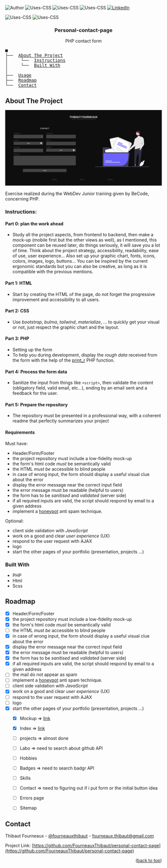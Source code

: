 <!-- PROJECT SHIELDS -->

![Author](https://img.shields.io/badge/Author-FourneauxThibaut-important?style=for-the-badge)
![Uses-CSS](https://img.shields.io/badge/USES-PHP-important?style=for-the-badge)
![Uses-CSS](https://img.shields.io/badge/AND-PHPMailer-important?style=for-the-badge)
![Uses-CSS](https://img.shields.io/badge/USES-SCSS-important?style=for-the-badge)
[![LinkedIn](https://img.shields.io/badge/Linkedin-gray?style=for-the-badge&logo=linkedin)](https://www.linkedin.com/in/fourneaux-thibaut/)

![Uses-CSS](https://img.shields.io/badge/TYPE-consolidation-brown?style=for-the-badge)
![Uses-CSS](https://img.shields.io/badge/Where-Becode-brown?style=for-the-badge)

<h3 align="center">Personal-contact-page</h3>

  <p align="center">
    PHP contact form
  </p>
</div>


<!-- TABLE OF CONTENTS -->
<pre>
■
├──  <a href="#about-the-project">About The Project</a>
│     └──  <a href="#instructions">Instructions</a>
│     └──  <a href="#built-with">Built With</a>
│
├──  <a href="#usage">Usage</a>
├──  <a href="#roadmap">Roadmap</a>
└──  <a href="#contact">Contact</a>
</pre>


<!-- ABOUT THE PROJECT -->
## About The Project

[![Personal-contact-page](./assets/storage/Screenshot%202021-11-17%20at%2014-50-43%20Document.png)](https://personal-contact-page.thibaut-fourneaux.be/)

Exercise realized during the WebDev Junior training given by BeCode, concerning PHP.

### Instructions:

#### Part 0: plan the work ahead

- Study all the project aspects, from frontend to backend, then make a mock-up (mobile first but the other views as well), as I mentioned, this component can be reused later, do things seriously, it will save you a lot of time.
Think about the project strategy, accessibility, readability, ease of use, user experience...
Also set up your graphic chart, fonts, icons, colors, images, logo, buttons...
You can be inspired by the current ergonomic standards but you can also be creative, as long as it is compatible with the previous mentions.

#### Part 1: HTML

- Start by creating the HTML of the page, do not forget the progressive improvement and accessibility to all users.

#### Part 2: CSS

- Use *bootstrap*, *bulma*, *tailwind*, *materialize*, ... to quickly get your visual or not, just respect the graphic chart and the layout.

#### Part 3: PHP

- Setting up the form
- To help you during development, display the *rough data* received from the form
with the help of the [print_r](http://php.net/manual/en/function.print-r.php) PHP function.

#### Part 4: Process the form data

- Sanitize the input from things like `<script>`, then validate the
content (obligatory field, valid email, etc...), ending by an email sent and a
feedback for the user.

#### Part 5: Prepare the repository

- The repository must be presented in a professional way, with a coherent readme that perfectly summarizes your project

#### Requirements

Must have:

- Header/Form/Footer
- the project repository must include a low-fidelity mock-up
- the form's html code *must* be semantically valid
- the HTML *must be* accessible to blind people
- in case of wrong input, the form should display a useful visual clue about the error
- display the error message near the correct input field
- the error message must be readable (helpful to users)
- the form has to be *sanitised* and *validated* (server side)
- if all required inputs are valid, the script should respond by email to a given address
- implement a [honeypot](https://www.thryv.com/blog/honeypot-technique/) anti spam technique.

Optional:

- client side validation with *JavaScript*
- work on a good and clear _user experience_ (UX)
- respond to the user request with AJAX
- logo
- start the other pages of your portfolio (presentation, projects ...)

### Built With

* PHP
* Html
* Scss


<!-- ROADMAP -->
## Roadmap
- [x] Header/Form/Footer
- [x] the project repository must include a low-fidelity mock-up
- [x] the form's html code *must* be semantically valid
- [ ] the HTML *must be* accessible to blind people
- [x] in case of wrong input, the form should display a useful visual clue about the error
- [x] display the error message near the correct input field
- [x] the error message must be readable (helpful to users)
- [x] the form has to be *sanitised* and *validated* (server side)
- [x] if all required inputs are valid, the script should respond by email to a given address
- [ ] the mail do not appear as spam
- [ ]  implement a [honeypot](https://www.thryv.com/blog/honeypot-technique/) anti spam technique.
- [ ] client side validation with *JavaScript*
- [x] work on a good and clear _user experience_ (UX)
- [ ] respond to the user request with AJAX
- [ ] logo
- [x] start the other pages of your portfolio (presentation, projects ...)
    - [x] Mockup  =>  [link](https://www.behance.net/gallery/131463799/Personnal-Portfolio)
    - [x] Index =>  [link](https://fourneauxthibaut.github.io/portfolio_temp_front/)
    - [ ] projects => almost done
    - [ ] Labo => need to search about github API
    - [ ] Hobbies
    - [ ] Badges => need to search badgr API
    - [ ] Skills
    - [ ] Contact => need to figuring out if i put form or the initial button idea
    - [ ] Errors page
    - [ ] Sitemap



<!-- CONTACT -->
## Contact

Thibaut Fourneaux - [@fourneauxthibaut](http://thibaut-fourneaux.be/) - fourneaux.thibaut@gmail.com

Project Link: [https://github.com/FourneauxThibaut/personal-contact-page](https://github.com/FourneauxThibaut/personal-contact-page)

<p align="right">(<a href="#top">back to top</a>)</p>